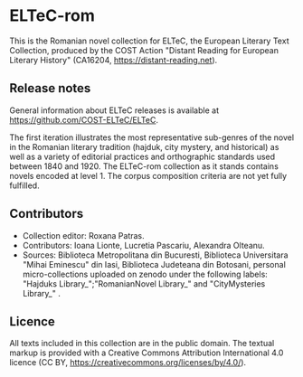 # ELTeC-rom

This is the Romanian novel collection for ELTeC, the European Literary Text Collection, produced by the COST Action "Distant Reading for European Literary History" (CA16204, https://distant-reading.net).

## Release notes

General information about ELTeC releases is available at https://github.com/COST-ELTeC/ELTeC.

The first iteration illustrates the most representative sub-genres of the novel in the Romanian literary tradition (hajduk, city mystery, and historical) as well as a variety of editorial practices and orthographic standards used between 1840 and 1920. The ELTeC-rom collection as it stands contains novels encoded at level 1. The corpus composition criteria are not yet fully fulfilled.

## Contributors

* Collection editor: Roxana Patras.
* Contributors: Ioana Lionte, Lucretia Pascariu, Alexandra Olteanu.
* Sources: Biblioteca Metropolitana din Bucuresti, Biblioteca Universitara "Mihai Eminescu" din Iasi, Biblioteca Judeteana din Botosani, personal micro-collections uploaded on zenodo under the following labels: "Hajduks Library_";"RomanianNovel Library_" and "CityMysteries Library_" .

## Licence

All texts included in this collection are in the public domain. The textual markup is provided with a Creative Commons Attribution International 4.0 licence (CC BY, https://creativecommons.org/licenses/by/4.0/).
